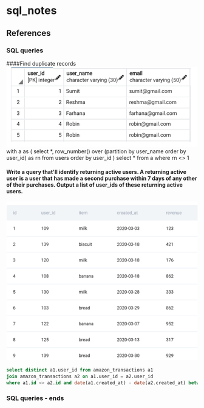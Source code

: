 # sql_notes
## References

### SQL queries
####Find duplicate records
![](images/duplicates.PNG)
with a as (
	select *, row_number() over (partition by user_name order by user_id) as rn
	from users order by user_id
)
select * from a where rn <> 1

#### Write a query that'll identify returning active users. A returning active user is a user that has made a second purchase within 7 days of any other of their purchases. Output a list of user_ids of these returning active users.
![](images/amazon_transactions.PNG)
```sql
select distinct a1.user_id from amazon_transactions a1 
join amazon_transactions a2 on a1.user_id = a2.user_id
where a1.id <> a2.id and date(a1.created_at) - date(a2.created_at) between 0 and 7
```

### SQL queries - ends